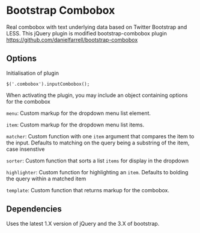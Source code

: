 # Bootstrap Combobox

Real combobox with text underlying data based on Twitter Bootstrap and LESS. This jQuery plugin is modified bootstrap-combobox plugin https://github.com/danielfarrell/bootstrap-combobox

## Options

Initialisation of plugin

    $('.combobox').inputCombobox();

When activating the plugin, you may include an object containing options for the combobox

`menu`: Custom markup for the dropdown menu list element.

`item`: Custom markup for the dropdown menu list items.

`matcher`: Custom function with one `item` argument that compares the item to the input. Defaults to matching on the query being a substring of the item, case insenstive

`sorter`: Custom function that sorts a list `items` for display in the dropdown

`highlighter`: Custom function for highlighting an `item`. Defaults to bolding the query within a matched item

`template`: Custom function that returns markup for the combobox.

## Dependencies
Uses the latest 1.X version of jQuery and the 3.X of bootstrap.
